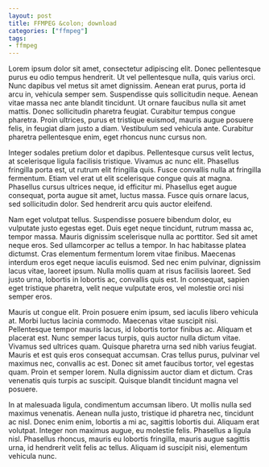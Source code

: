 ```yaml
---
layout: post
title: FFMPEG &colon; download
categories: ["ffmpeg"]
tags:
- ffmpeg
---
```




Lorem ipsum dolor sit amet, consectetur adipiscing elit. Donec pellentesque purus eu odio tempus hendrerit. Ut vel pellentesque nulla, quis varius orci. Nunc dapibus vel metus sit amet dignissim. Aenean erat purus, porta id arcu in, vehicula semper sem. Suspendisse quis sollicitudin neque. Aenean vitae massa nec ante blandit tincidunt. Ut ornare faucibus nulla sit amet mattis. Donec sollicitudin pharetra feugiat. Curabitur tempus congue pharetra. Proin ultrices, purus et tristique euismod, mauris augue posuere felis, in feugiat diam justo a diam. Vestibulum sed vehicula ante. Curabitur pharetra pellentesque enim, eget rhoncus nunc cursus non.

Integer sodales pretium dolor et dapibus. Pellentesque cursus velit lectus, at scelerisque ligula facilisis tristique. Vivamus ac nunc elit. Phasellus fringilla porta est, ut rutrum elit fringilla quis. Fusce convallis nulla at fringilla fermentum. Etiam vel erat ut elit scelerisque congue quis at magna. Phasellus cursus ultrices neque, id efficitur mi. Phasellus eget augue consequat, porta augue sit amet, luctus massa. Fusce quis ornare lacus, sed sollicitudin dolor. Sed hendrerit arcu quis auctor eleifend.

Nam eget volutpat tellus. Suspendisse posuere bibendum dolor, eu vulputate justo egestas eget. Duis eget neque tincidunt, rutrum massa ac, tempor massa. Mauris dignissim scelerisque nulla ac porttitor. Sed sit amet neque eros. Sed ullamcorper ac tellus a tempor. In hac habitasse platea dictumst. Cras elementum fermentum lorem vitae finibus. Maecenas interdum eros eget neque iaculis euismod. Sed nec enim pulvinar, dignissim lacus vitae, laoreet ipsum. Nulla mollis quam at risus facilisis laoreet. Sed justo urna, lobortis in lobortis ac, convallis quis est. In consequat, sapien eget tristique pharetra, velit neque vulputate eros, vel molestie orci nisi semper eros.

Mauris ut congue elit. Proin posuere enim ipsum, sed iaculis libero vehicula at. Morbi luctus lacinia commodo. Maecenas vitae suscipit nisi. Pellentesque tempor mauris lacus, id lobortis tortor finibus ac. Aliquam et placerat est. Nunc semper lacus turpis, quis auctor nulla dictum vitae. Vivamus sed ultrices quam. Quisque pharetra urna sed nibh varius feugiat. Mauris et est quis eros consequat accumsan. Cras tellus purus, pulvinar vel maximus nec, convallis ac est. Donec sit amet faucibus tortor, vel egestas quam. Proin et semper lorem. Nulla dignissim auctor diam et dictum. Cras venenatis quis turpis ac suscipit. Quisque blandit tincidunt magna vel posuere.

In at malesuada ligula, condimentum accumsan libero. Ut mollis nulla sed maximus venenatis. Aenean nulla justo, tristique id pharetra nec, tincidunt ac nisl. Donec enim enim, lobortis a mi ac, sagittis lobortis dui. Aliquam erat volutpat. Integer non maximus augue, eu molestie felis. Phasellus a ligula nisl. Phasellus rhoncus, mauris eu lobortis fringilla, mauris augue sagittis urna, id hendrerit velit felis ac tellus. Aliquam id suscipit nisi, elementum vehicula nunc. 
